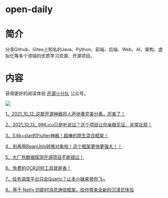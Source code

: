 # open-daily

# 简介
分享Github、Gitee上知名的Java、Python、前端、后端、Web、AI、架构、虚拟化等多个领域的优质学习资源、开源项目。

# 内容

获得更好的阅读体验 [开源小分队](https://github.com/ourceteams/open-daily/blob/main/we_logo.jpg) 公众号。

![](https://github.com/ourceteams/open-daily/blob/main/we_logo.jpg) 

[1、2021_10_12_这款开源神器将人声伴奏完美分离，厉害了！](https://github.com/ourceteams/open-daily/blob/main/contents/2021_10_12_%E8%BF%99%E6%AC%BE%E5%BC%80%E6%BA%90%E7%A5%9E%E5%99%A8%E5%B0%86%E4%BA%BA%E5%A3%B0%E4%BC%B4%E5%A5%8F%E5%AE%8C%E7%BE%8E%E5%88%86%E7%A6%BB%EF%BC%8C%E5%8E%89%E5%AE%B3%E4%BA%86%EF%BC%81.md)

[2、2021_10_13_ 996.icu只是听说过？这个项目让你亲眼见证，非常壮观！](https://github.com/ourceteams/open-daily/blob/main/contents/2021_10_13_%20996.icu%E5%8F%AA%E6%98%AF%E5%90%AC%E8%AF%B4%E8%BF%87%EF%BC%9F%E8%BF%99%E4%B8%AA%E9%A1%B9%E7%9B%AE%E8%AE%A9%E4%BD%A0%E4%BA%B2%E7%9C%BC%E8%A7%81%E8%AF%81%EF%BC%8C%E9%9D%9E%E5%B8%B8%E5%A3%AE%E8%A7%82%EF%BC%81.md)

[3、5.6k+star的Flutter神器！超棒的原生混合框架！](https://github.com/ourceteams/open-daily/blob/main/contents/2021_10_19_5.6k+star%E7%9A%84Flutter%E7%A5%9E%E5%99%A8%EF%BC%81%E8%B6%85%E6%A3%92%E7%9A%84%E5%8E%9F%E7%94%9F%E6%B7%B7%E5%90%88%E6%A1%86%E6%9E%B6%EF%BC%81.md)

[4、别再用BeanUtils转换对象啦！这个框架更快更强大！！](https://github.com/ourceteams/open-daily/blob/main/contents/2021_10_21_%E5%88%AB%E5%86%8D%E7%94%A8BeanUtils%E8%BD%AC%E6%8D%A2%E5%AF%B9%E8%B1%A1%E5%95%A6%EF%BC%81%E8%BF%99%E4%B8%AA%E6%A1%86%E6%9E%B6%E6%9B%B4%E5%BF%AB%E6%9B%B4%E5%BC%BA%E5%A4%A7%EF%BC%81%EF%BC%81.md)

[5、大厂热数据探测开源项目不能错过！](https://github.com/ourceteams/open-daily/blob/main/contents/2021_10_26_%E5%A4%A7%E5%8E%82%E7%83%AD%E6%95%B0%E6%8D%AE%E6%8E%A2%E6%B5%8B%E5%BC%80%E6%BA%90%E9%A1%B9%E7%9B%AE%E4%B8%8D%E8%83%BD%E9%94%99%E8%BF%87!.md)

[6、免费的OCR识别工具就是香！](https://github.com/ourceteams/open-daily/blob/main/contents/2021-10-28-%E5%85%8D%E8%B4%B9%E7%9A%84OCR%E8%AF%86%E5%88%AB%E5%B7%A5%E5%85%B7%E5%B0%B1%E6%98%AF%E9%A6%99.md)

[7、任务调度平台只会Quartz？让本小妹来带你飞~](https://github.com/ourceteams/open-daily/blob/main/contents/2021_11_02_%E4%BB%BB%E5%8A%A1%E8%B0%83%E5%BA%A6%E5%B9%B3%E5%8F%B0%E5%8F%AA%E4%BC%9AQuartz%EF%BC%9F%E8%AE%A9%E6%9C%AC%E5%B0%8F%E5%A6%B9%E6%9D%A5%E5%B8%A6%E4%BD%A0%E9%A3%9E%7E.md)

[8、基于 Netty 的即时消息通信框架，给你带来全新的沉浸式体验](https://github.com/ourceteams/open-daily/blob/main/contents/2021_11_04_%E5%9F%BA%E4%BA%8E%20Netty%20%E7%9A%84%E5%8D%B3%E6%97%B6%E6%B6%88%E6%81%AF%E9%80%9A%E4%BF%A1%E6%A1%86%E6%9E%B6%EF%BC%8C%E7%BB%99%E4%BD%A0%E5%B8%A6%E6%9D%A5%E5%85%A8%E6%96%B0%E7%9A%84%E6%B2%89%E6%B5%B8%E5%BC%8F%E4%BD%93%E9%AA%8C.md)
